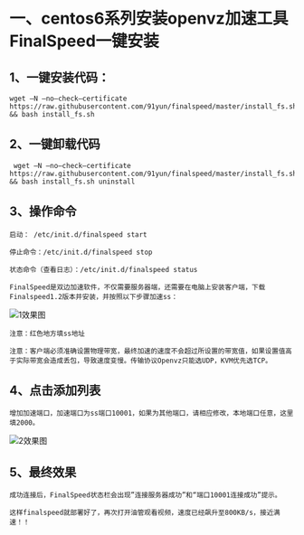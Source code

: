 # 一、centos6系列安装openvz加速工具FinalSpeed一键安装



## 1、一键安装代码：

    wget –N —no–check–certificate https://raw.githubusercontent.com/91yun/finalspeed/master/install_fs.sh && bash install_fs.sh


## 2、一键卸载代码

     wget –N —no–check–certificate https://raw.githubusercontent.com/91yun/finalspeed/master/install_fs.sh && bash install_fs.sh uninstall


## 3、操作命令

    启动： /etc/init.d/finalspeed start
    
    停止命令：/etc/init.d/finalspeed stop
    
    状态命令（查看日志）：/etc/init.d/finalspeed status
    
    FinalSpeed是双边加速软件，不仅需要服务器端，还需要在电脑上安装客户端，下载Finalspeed1.2版本并安装，并按照以下步骤加速ss：

![1效果图](https://i.imgur.com/lBNrDSa.png)

    注意：红色地方填ss地址
    
    注意：客户端必须准确设置物理带宽，最终加速的速度不会超过所设置的带宽值，如果设置值高于实际带宽会造成丢包，导致速度变慢。传输协议Openvz只能选UDP，KVM优先选TCP。

## 4、点击添加列表
    增加加速端口，加速端口为ss端口10001，如果为其他端口，请相应修改，本地端口任意，这里填2000。

![2效果图](https://i.imgur.com/yQhNLCd.png)

## 5、最终效果
    成功连接后，FinalSpeed状态栏会出现”连接服务器成功”和“端口10001连接成功”提示。
    
    这样finalspeed就部署好了，再次打开油管观看视频，速度已经飙升至800KB/s，接近满速！！


